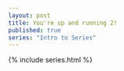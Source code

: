 ```yaml
---
layout: post
title: You're up and running 2!
published: true
series: "Intro to Series"
---
```


{% include series.html %}
